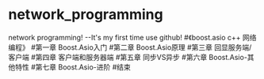 # network_programming
network programming!
--It's my first time use github!
#《boost.asio c++ 网络编程》
#第一章 Boost.Asio入门
#第二章 Boost.Asio原理
#第三章 回显服务端/客户端
#第四章 客户端和服务器端
#第五章 同步VS异步
#第六章 Boost.Asio-其他特性
#第七章 Boost.Asio-进阶
#结束
